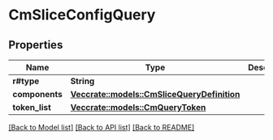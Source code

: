 # CmSliceConfigQuery

## Properties

Name | Type | Description | Notes
------------ | ------------- | ------------- | -------------
**r#type** | **String** |  | 
**components** | [**Vec<crate::models::CmSliceQueryDefinition>**](CMSliceQueryDefinition.md) |  | 
**token_list** | [**Vec<crate::models::CmQueryToken>**](CMQueryToken.md) |  | 

[[Back to Model list]](../README.md#documentation-for-models) [[Back to API list]](../README.md#documentation-for-api-endpoints) [[Back to README]](../README.md)


